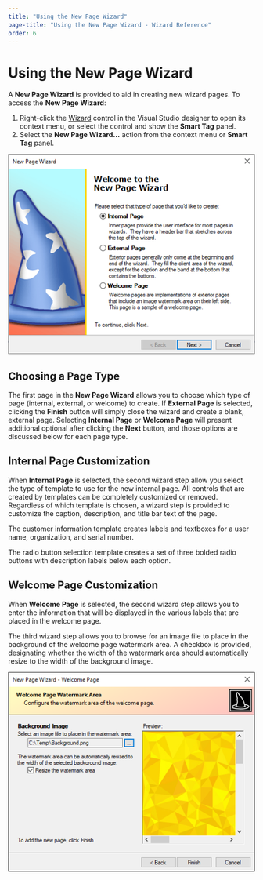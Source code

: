 ```yaml
---
title: "Using the New Page Wizard"
page-title: "Using the New Page Wizard - Wizard Reference"
order: 6
---
```

# Using the New Page Wizard

A **New Page Wizard** is provided to aid in creating new wizard pages.  To access the **New Page Wizard**:

1. Right-click the [Wizard](xref:@ActiproUIRoot.Controls.Wizard.Wizard) control in the Visual Studio designer to open its context menu, or select the control and show the **Smart Tag** panel.
1. Select the **New Page Wizard...** action from the context menu or **Smart Tag** panel.

![Screenshot](images/new-page-wizard.png)

## Choosing a Page Type

The first page in the **New Page Wizard** allows you to choose which type of page (internal, external, or welcome) to create.  If **External Page** is selected, clicking the **Finish** button will simply close the wizard and create a blank, external page. Selecting **Internal Page** or **Welcome Page** will present additional optional after clicking the **Next** button, and those options are discussed below for each page type.

## Internal Page Customization

When **Internal Page** is selected, the second wizard step allow you select the type of template to use for the new internal page.  All controls that are created by templates can be completely customized or removed.  Regardless of which template is chosen, a wizard step is provided to customize the caption, description, and title bar text of the page.

The customer information template creates labels and textboxes for a user name, organization, and serial number.

The radio button selection template creates a set of three bolded radio buttons with description labels below each option.

## Welcome Page Customization

When **Welcome Page** is selected, the second wizard step allows you to enter the information that will be displayed in the various labels that are placed in the welcome page.

The third wizard step allows you to browse for an image file to place in the background of the welcome page watermark area.  A checkbox is provided, designating whether the width of the watermark area should automatically resize to the width of the background image.

![Screenshot](images/new-page-wizard2.png)

